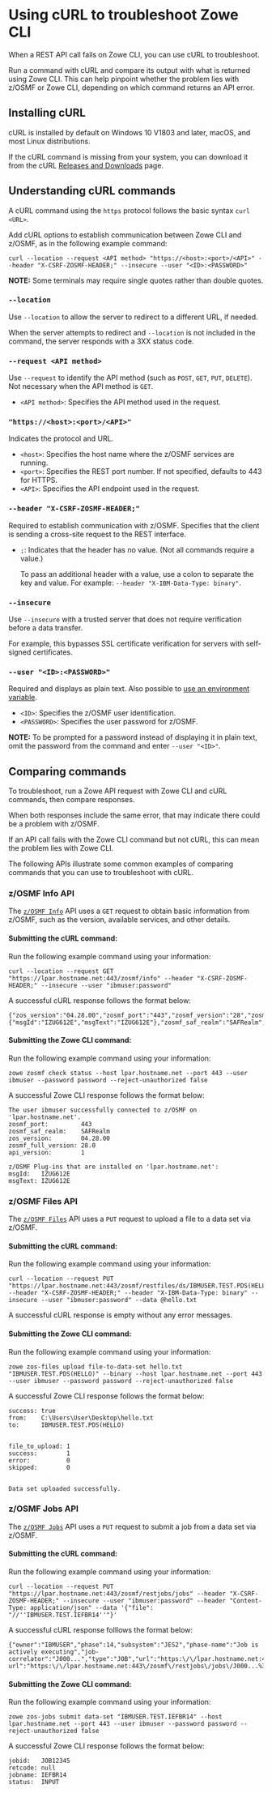 # Using cURL to troubleshoot Zowe CLI

When a REST API call fails on Zowe CLI, you can use cURL to troubleshoot.

Run a command with cURL and compare its output with what is returned using Zowe CLI. This can help pinpoint whether the problem lies with z/OSMF or Zowe CLI, depending on which command returns an API error.

## Installing cURL

cURL is installed by default on Windows 10 V1803 and later, macOS, and most Linux distributions.

If the cURL command is missing from your system, you can download it from the cURL [Releases and Downloads](https://curl.se/download.html) page.

## Understanding cURL commands

A cURL command using the `https` protocol follows the basic syntax `curl <URL>`.

Add cURL options to establish communication between Zowe CLI and z/OSMF, as in the following example command:

```
curl --location --request <API method> "https://<host>:<port>/<API>" --header "X-CSRF-ZOSMF-HEADER;" --insecure --user "<ID>:<PASSWORD>"
```
**NOTE:** Some terminals may require single quotes rather than double quotes.


### `--location`

Use `--location` to allow the server to redirect to a different URL, if needed. 

When the server attempts to redirect and `--location` is not included in the command, the server responds with a 3XX status code.

### `--request <API method>`

Use `--request` to identify the API method (such as `POST`, `GET`, `PUT`, `DELETE`). Not necessary when the API method is `GET`.

- `<API method>`: Specifies the API method used in the request.

### `"https://<host>:<port>/<API>"`

Indicates the protocol and URL.

- `<host>`: Specifies the host name where the z/OSMF services are running.
- `<port>`: Specifies the REST port number. If not specified, defaults to 443 for HTTPS.
- `<API>`: Specifies the API endpoint used in the request.

### `--header "X-CSRF-ZOSMF-HEADER;"`

Required to establish communication with z/OSMF. Specifies that the client is sending a cross-site request to the REST interface.

- `;`: Indicates that the header has no value. (Not all commands require a value.)

    To pass an additional header with a value, use a colon to separate the key and value. For example: `--header "X-IBM-Data-Type: binary"`.

### `--insecure`

Use `--insecure` with a trusted server that does not require verification before a data transfer.

For example, this bypasses SSL certificate verification for servers with self-signed certificates.

### `--user "<ID>:<PASSWORD>"`

Required and displays as plain text. Also possible to [use an environment variable](../../user-guide/cli-using-using-environment-variables.md).

- `<ID>`: Specifies the z/OSMF user identification.
- `<PASSWORD>`: Specifies the user password for z/OSMF.

**NOTE:** To be prompted for a password instead of displaying it in plain text, omit the password from the command and enter `--user "<ID>"`.

## Comparing commands

To troubleshoot, run a Zowe API request with Zowe CLI and cURL commands, then compare responses.

When both responses include the same error, that may indicate there could be a problem with z/OSMF.

If an API call fails with the Zowe CLI command but not cURL, this can mean the problem lies with Zowe CLI.

The following APIs illustrate some common examples of comparing commands that you can use to troubleshoot with cURL.

### **z/OSMF Info API**

The [`z/OSMF Info`](https://www.ibm.com/docs/en/zos/2.5.0?topic=service-retrieve-zosmf-information) API uses a `GET` request to obtain basic information from z/OSMF, such as the version, available services, and other details.

#### Submitting the cURL command:

Run the following example command using your information:

```
curl --location --request GET "https://lpar.hostname.net:443/zosmf/info" --header "X-CSRF-ZOSMF-HEADER;" --insecure --user "ibmuser:password"
```
A successful cURL response follows the format below:
```
{"zos_version":"04.28.00","zosmf_port":"443","zosmf_version":"28","zosmf_hostname":"lpar.hostname.net","plugins":{"msgId":"IZUG612E","msgText":"IZUG612E"},"zosmf_saf_realm":"SAFRealm","zosmf_full_version":"28.0","api_version":"1"}
```

#### Submitting the Zowe CLI command:

Run the following example command using your information:

```
zowe zosmf check status --host lpar.hostname.net --port 443 --user ibmuser --password password --reject-unauthorized false
```

A successful Zowe CLI response follows the format below:

```
The user ibmuser successfully connected to z/OSMF on 'lpar.hostname.net'.
zosmf_port:         443
zosmf_saf_realm:    SAFRealm
zos_version:        04.28.00
zosmf_full_version: 28.0
api_version:        1

z/OSMF Plug-ins that are installed on 'lpar.hostname.net':
msgId:   IZUG612E
msgText: IZUG612E
```

### **z/OSMF Files API**

The [`z/OSMF Files`](https://www.ibm.com/docs/en/zos/2.5.0?topic=interface-write-data-zos-data-set-member) API uses a `PUT` request to upload a file to a data set via z/OSMF.

#### Submitting the cURL command:

Run the following example command using your information:

```
curl --location --request PUT "https://lpar.hostname.net:443/zosmf/restfiles/ds/IBMUSER.TEST.PDS(HELLO)" --header "X-CSRF-ZOSMF-HEADER;" --header "X-IBM-Data-Type: binary" --insecure --user "ibmuser:password" --data @hello.txt
```
A successful cURL response is empty without any error messages.

#### Submitting the Zowe CLI command:

Run the following example command using your information:

```
zowe zos-files upload file-to-data-set hello.txt "IBMUSER.TEST.PDS(HELLO)" --binary --host lpar.hostname.net --port 443 --user ibmuser --password password --reject-unauthorized false
```

A successful Zowe CLI response follows the format below:

```
success: true
from:    C:\Users\User\Desktop\hello.txt
to:      IBMUSER.TEST.PDS(HELLO)


file_to_upload: 1
success:        1
error:          0
skipped:        0


Data set uploaded successfully.
```

### **z/OSMF Jobs API**

The [`z/OSMF Jobs`](https://www.ibm.com/docs/en/zos/2.5.0?topic=interface-submit-job) API uses a `PUT` request to submit a job from a data set via z/OSMF.

#### Submitting the cURL command:

Run the following example command using your information:

```
curl --location --request PUT "https://lpar.hostname.net:443/zosmf/restjobs/jobs" --header "X-CSRF-ZOSMF-HEADER;" --insecure --user "ibmuser:password" --header "Content-Type: application/json" --data '{"file": "//''IBMUSER.TEST.IEFBR14''"}'
```
A successful cURL response folllows the format below:
```
{"owner":"IBMUSER","phase":14,"subsystem":"JES2","phase-name":"Job is actively executing","job-correlator":"J000...","type":"JOB","url":"https:\/\/lpar.hostname.net:443\/zosmf\/restjobs\/jobs\/J000...%3A","jobid":"JOB12345","class":"A","files-url":"https:\/\/lpar.hostname.net:443\/zosmf\/restjobs\/jobs\/J000...%3A\/files","jobname":"IEFBR14","status":"ACTIVE","retcode":null}
```

#### Submitting the Zowe CLI command:

Run the following example command using your information:

```
zowe zos-jobs submit data-set "IBMUSER.TEST.IEFBR14" --host lpar.hostname.net --port 443 --user ibmuser --password password --reject-unauthorized false
```

A successful Zowe CLI response follows the format below:

```
jobid:   JOB12345
retcode: null
jobname: IEFBR14
status:  INPUT
```
